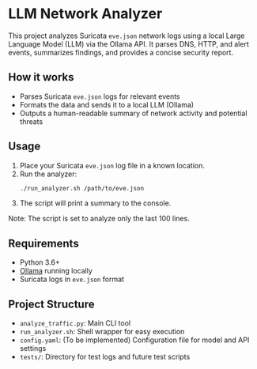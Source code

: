 # LLM Network Analyzer

This project analyzes Suricata `eve.json` network logs using a local Large Language Model (LLM) via the Ollama API. It parses DNS, HTTP, and alert events, summarizes findings, and provides a concise security report.

## How it works
- Parses Suricata `eve.json` logs for relevant events
- Formats the data and sends it to a local LLM (Ollama)
- Outputs a human-readable summary of network activity and potential threats

## Usage
1. Place your Suricata `eve.json` log file in a known location.
2. Run the analyzer:
   ```bash
   ./run_analyzer.sh /path/to/eve.json
   ```
3. The script will print a summary to the console.

Note: The script is set to analyze only the last 100 lines.

## Requirements
- Python 3.6+
- [Ollama](https://ollama.com/) running locally
- Suricata logs in `eve.json` format

## Project Structure
- `analyze_traffic.py`: Main CLI tool
- `run_analyzer.sh`: Shell wrapper for easy execution
- `config.yaml`: (To be implemented) Configuration file for model and API settings
- `tests/`: Directory for test logs and future test scripts 